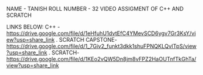 NAME - TANISH
ROLL NUMBER - 32
VIDEO ASSIGMENT OF C++ AND SCRATCH



LINKS BELOW:
C++ - https://drive.google.com/file/d/1eHfuhU1dvtEfC4YMevSCD6ygv7Gr3KsY/view?usp=share_link
.
SCRATCH CAPSTONE- https://drive.google.com/file/d/1_7Giv2_funkt3dkk1shuFPNQKLQvITpS/view?usp=share_link
.
SCRATCH- https://drive.google.com/file/d/1KEo2vQW5Dn8jm8vFPZ2HaOUTnfTkGhTa/view?usp=share_link

